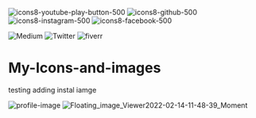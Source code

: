 ![icons8-youtube-play-button-500](https://user-images.githubusercontent.com/66181793/131223988-882d53a0-4882-468f-9bd7-46b46466baae.png)
![icons8-github-500](https://user-images.githubusercontent.com/66181793/131223930-9fd2bfc7-9c43-465d-a057-55f3292f3b2b.png)
![icons8-instagram-500](https://user-images.githubusercontent.com/66181793/131223931-32d84c10-88b4-4cd6-8eb8-89f06c3b5b51.png)
![icons8-facebook-500](https://user-images.githubusercontent.com/66181793/131223933-52e845b7-b3fd-4745-b546-1d8fa32fb701.png)

![Medium](https://user-images.githubusercontent.com/66181793/147751274-978466e3-c909-4402-8d22-4a5232910946.png)
![Twitter](https://user-images.githubusercontent.com/66181793/147751395-e78483e1-77b1-4a4b-87fd-580f7031bc8f.png)
![fiverr](https://user-images.githubusercontent.com/66181793/163767548-9a68e1c1-341a-4b07-9e35-042c35694c08.png)

# My-Icons-and-images

testing 
adding instal iamge

![profile-image](https://github.com/user-attachments/assets/8acee0eb-2fe1-49b8-a007-56fdebeb5a9f)
![Floating_image_Viewer2022-02-14-11-48-39_Moment](https://github.com/user-attachments/assets/b7ce39c0-9e66-4ed6-b4c2-5378390fed1a)
